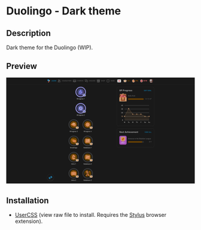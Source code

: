 # Duolingo - Dark theme

## Description

Dark theme for the Duolingo (WIP).

## Preview

![Preview](preview.png)

## Installation

- [UserCSS](.duolingo-dark.user.css) (view raw file to install. Requires the [Stylus](https://github.com/openstyles/stylus#releases) browser extension).